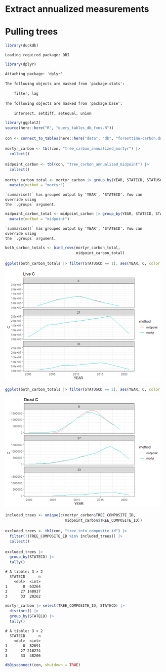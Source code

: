 # Extract annualized measurements


# Pulling trees

``` r
library(duckdb)
```

    Loading required package: DBI

``` r
library(dplyr)
```


    Attaching package: 'dplyr'

    The following objects are masked from 'package:stats':

        filter, lag

    The following objects are masked from 'package:base':

        intersect, setdiff, setequal, union

``` r
library(ggplot2)
source(here::here("R", "query_tables_db_fxns.R"))

con <- connect_to_tables(here::here("data", "db", "foresttime-carbon.duckdb"))

mortyr_carbon <- tbl(con, "tree_carbon_annualized_mortyr") |>
  collect()

midpoint_carbon <- tbl(con, "tree_carbon_annualized_midpoint") |>
  collect()

mortyr_carbon_total <- mortyr_carbon |> group_by(YEAR, STATECD, STATUSCD) |> summarize(C = sum(CARBON, na.rm = T)) |> ungroup()  |> 
  mutate(method = "mortyr")
```

    `summarise()` has grouped output by 'YEAR', 'STATECD'. You can override using
    the `.groups` argument.

``` r
midpoint_carbon_total <- midpoint_carbon |> group_by(YEAR, STATECD, STATUSCD) |> summarize(C = sum(CARBON, na.rm = T)) |> ungroup() |> 
  mutate(method = "midpoint")
```

    `summarise()` has grouped output by 'YEAR', 'STATECD'. You can override using
    the `.groups` argument.

``` r
both_carbon_totals <- bind_rows(mortyr_carbon_total,
                                midpoint_carbon_total)

ggplot(both_carbon_totals |> filter(STATUSCD == 1), aes(YEAR, C, color = method)) + geom_line() + facet_wrap(vars(STATECD), ncol = 1) + theme_bw() + ggtitle("Live C")
```

![](annualized_from_db_files/figure-commonmark/unnamed-chunk-1-1.png)

``` r
ggplot(both_carbon_totals |> filter(STATUSCD == 2), aes(YEAR, C, color = method)) + geom_line() + facet_wrap(vars(STATECD), ncol = 1) + theme_bw() + ggtitle("Dead C")
```

![](annualized_from_db_files/figure-commonmark/unnamed-chunk-1-2.png)

``` r
included_trees <- unique(c(mortyr_carbon$TREE_COMPOSITE_ID,
                           midpoint_carbon$TREE_COMPOSITE_ID))

excluded_trees <- tbl(con, "tree_info_composite_id") |>
  filter(!(TREE_COMPOSITE_ID %in% included_trees)) |> 
  collect()

excluded_trees |>
  group_by(STATECD) |>
  tally()
```

    # A tibble: 3 × 2
      STATECD      n
        <dbl>  <int>
    1       8  63264
    2      27 140937
    3      33  20262

``` r
mortyr_carbon |> select(TREE_COMPOSITE_ID, STATECD) |>
  distinct() |>
  group_by(STATECD) |>
  tally()
```

    # A tibble: 3 × 2
      STATECD      n
        <dbl>  <int>
    1       8  82091
    2      27 210274
    3      33  48206

``` r
dbDisconnect(con, shutdown = TRUE)
```
